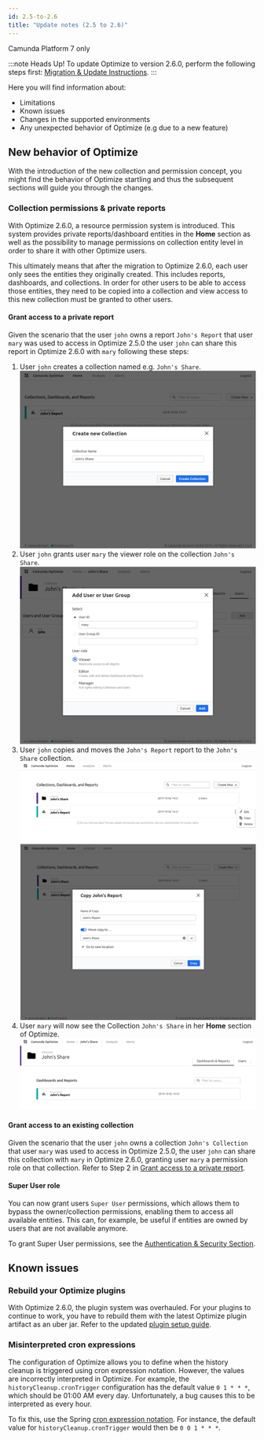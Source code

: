 ```yaml
---
id: 2.5-to-2.6
title: "Update notes (2.5 to 2.6)"
---
```


<span class="badge badge--platform">Camunda Platform 7 only</span>

:::note Heads Up!
To update Optimize to version 2.6.0, perform the following steps first: [Migration & Update Instructions](./instructions.md).
:::

Here you will find information about:

- Limitations
- Known issues
- Changes in the supported environments
- Any unexpected behavior of Optimize (e.g due to a new feature)

## New behavior of Optimize

With the introduction of the new collection and permission concept, you might find the behavior of Optimize startling and thus the subsequent sections will guide you through the changes.

### Collection permissions & private reports

With Optimize 2.6.0, a resource permission system is introduced. This system provides private reports/dashboard entities in the **Home** section as well as the possibility to manage permissions on collection entity level in order to share it with other Optimize users.

This ultimately means that after the migration to Optimize 2.6.0, each user only sees the entities they originally created. This includes reports, dashboards, and collections. In order for other users to be able to access those entities, they need to be copied into a collection and view access to this new collection must be granted to other users.

#### Grant access to a private report

Given the scenario that the user `john` owns a report `John's Report` that user `mary` was used to access in Optimize 2.5.0 the user `john` can share this report in Optimize 2.6.0 with `mary` following these steps:

1. User `john` creates a collection named e.g. `John's Share`.
   ![Create a Collection](img/private_report_access_1_create_collection.png)
1. User `john` grants user `mary` the viewer role on the collection `John's Share`.
   ![Create Permission for Mary](img/private_report_access_2_create_view_permission_mary.png)
1. User `john` copies and moves the `John's Report` report to the `John's Share` collection.
   ![Copy Report 1](img/private_report_access_3_1_copy_report.png)
   ![Copy Report 2](img/private_report_access_3_2_copy_report.png)
1. User `mary` will now see the Collection `John's Share` in her **Home** section of Optimize.
   ![Mary sees shared collection](img/private_report_access_4_mary_sees_collection.png)

#### Grant access to an existing collection

Given the scenario that the user `john` owns a collection `John's Collection` that user `mary` was used to access in Optimize 2.5.0, the user `john` can share this collection with `mary` in Optimize 2.6.0, granting user `mary` a permission role on that collection. Refer to Step 2 in [Grant access to a private report](#grant-access-to-a-private-report).

#### Super User role

You can now grant users `Super User` permissions, which allows them to bypass the owner/collection permissions, enabling them to access all available entities. This can, for example, be useful if entities are owned by users that are not available anymore.

To grant Super User permissions, see the [Authentication & Security Section](./../configuration/system-configuration.md#security).

## Known issues

### Rebuild your Optimize plugins

With Optimize 2.6.0, the plugin system was overhauled. For your plugins to continue to work, you have to rebuild them with the latest Optimize plugin artifact as an uber jar. Refer to the updated [plugin setup guide](./../plugins/plugin-system.md#setup-your-environment).

### Misinterpreted cron expressions

The configuration of Optimize allows you to define when the history cleanup is triggered using cron expression notation. However, the values are incorrectly interpreted in Optimize. For example, the `historyCleanup.cronTrigger` configuration has the default value `0 1 * * *`, which should be 01:00 AM every day. Unfortunately, a bug causes this to be interpreted as every hour.

To fix this, use the Spring [cron expression notation](https://docs.spring.io/spring/docs/current/javadoc-api/org/springframework/scheduling/support/CronSequenceGenerator.html). For instance, the default value for `historyCleanup.cronTrigger` would then be `0 0 1 * * *`.
